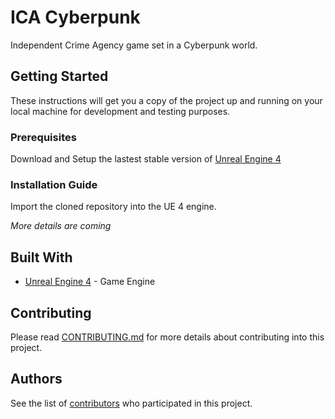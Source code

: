 # ICA Cyberpunk

Independent Crime Agency game set in a Cyberpunk world.

## Getting Started

These instructions will get you a copy of the project up and running on your local machine for development and testing purposes.

### Prerequisites

Download and Setup the lastest stable version of [Unreal Engine 4](https://www.unrealengine.com/download)

### Installation Guide

Import the cloned repository into the UE 4 engine.

*More details are coming*

## Built With

* [Unreal Engine 4](https://www.unrealengine.com) - Game Engine

## Contributing

Please read [CONTRIBUTING.md](https://github.com/AussieOtter/ICA-Cyberpunk/blob/master/CONTRIBUTING.md) for more details about contributing into this project.

## Authors

See the list of [contributors](https://github.com/AussieOtter/ICA-Cyberpunk/graphs/contributors) who participated in this project.



